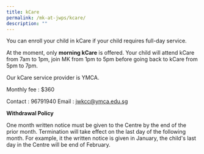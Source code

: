 ```yaml
---
title: kCare
permalink: /mk-at-jwps/kcare/
description: ""
---
```

You can enroll your child in kCare if your child requires full-day service. 

At the moment, only **morning kCare** is offered. Your child will attend kCare from 7am to 1pm, join MK from 1pm to 5pm before going back to kCare from 5pm to 7pm.

Our kCare service provider is YMCA.

Monthly fee : $360

Contact : 96791940
Email : jwkcc@ymca.edu.sg


**Withdrawal Policy**

One month written notice must be given to the Centre by the end of the prior month. Termination will take effect on the last day of the following month. For example, it the written notice is given in January, the child's last day in the Centre will be end of February.